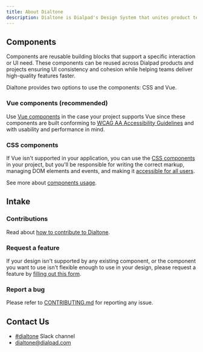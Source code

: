 ```yaml
---
title: About Dialtone
description: Dialtone is Dialpad's Design System that unites product teams around a common visual language.
---
```

## Components
Components are reusable building blocks that support a specific interaction or UI need. These components can be reused across Dialpad products and projects
ensuring UI consistency and cohesion while helping teams deliver high-quality features faster.

Dialtone provides two options to use the components: CSS and Vue.

### Vue components (recommended)
Use [Vue components](https://vue.dialpad.design/) in the case your project supports Vue since these components are built conforming to [WCAG AA Accessibility Guidelines](https://www.w3.org/WAI/standards-guidelines/wcag/glance/)
and with usability and performance in mind.

### CSS components
If Vue isn't supported in your application, you can use the [CSS components](../components/avatar/) in your project, but you'll be responsible
for writing the correct markup, managing DOM elements and events, and making it [accessible for all users](../getting-started/accessibility/fundamentals/).


See more about [components usage](../getting-started/usage/#components).

## Intake
### Contributions

Read about [how to contribute to Dialtone](../about/contributing/).

### Request a feature

If your design isn't supported by any existing component, or the component you want to use isn't flexible enough to use in your design,
please request a feature by [filling out this form](https://forms.monday.com/forms/8a9a6ff69d7e9f95caee029c2806e2c1?r=use1).

### Report a bug

Please refer to [CONTRIBUTING.md](https://github.com/dialpad/dialtone/blob/staging/.github/CONTRIBUTING.md#bug-report)
for reporting any issue.

## Contact Us
- [#dialtone](https://dialpad.slack.com/messages/dialtone/) Slack channel
- [dialtone@dialpad.com](mailto:dialtone@dialpad.com)
